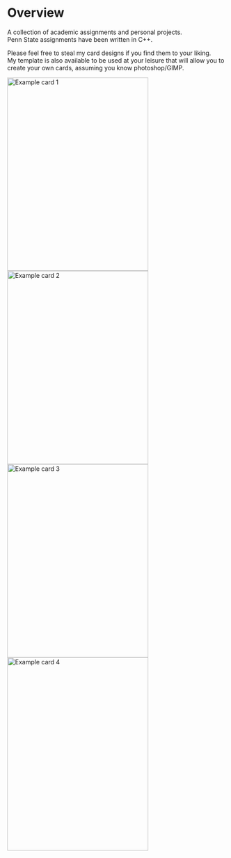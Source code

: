 # Overview

A collection of academic assignments and personal projects.  
Penn State assignments have been written in C++. 

Please feel free to steal my card designs if you find them to your liking.  
My template is also available to be used at your leisure that will allow you to create your own cards, assuming you know photoshop/GIMP.  

<img src="https://github.com/Puzz1ebox/Project-Vault/blob/main/Projects/Tabletop%20RPG%20Card%20Creation/Completed%20Creations/Shadow%20Blade.png" width="324" height="444" alt="Example card 1"> <img src="https://github.com/Puzz1ebox/Project-Vault/blob/main/Projects/Tabletop%20RPG%20Card%20Creation/Completed%20Creations/Shield.png" width="324" height="444" alt="Example card 2"> <img src="https://github.com/Puzz1ebox/Project-Vault/blob/main/Projects/Tabletop%20RPG%20Card%20Creation/Completed%20Creations/Wall%20of%20Light.png" width="324" height="444" alt="Example card 3"> <img src="https://github.com/Puzz1ebox/Project-Vault/blob/main/Projects/Tabletop%20RPG%20Card%20Creation/Completed%20Creations/Watery%20Sphere.png" width="324" height="444" alt="Example card 4">



